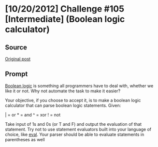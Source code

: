 # [10/20/2012] Challenge #105 [Intermediate] (Boolean logic calculator)

## Source

[Original post](https://old.reddit.com/r/dailyprogrammer/comments/11shtj/10202012_challenge_105_intermediate_boolean_logic/)

## Prompt

[Boolean logic](http://en.wikipedia.org/wiki/Boolean_algebra) is something all programmers have to deal with, whether we like it or not. Why not automate the task to make it easier?

Your objective, if you choose to accept it, is to make a boolean logic calculator that can parse boolean logic statements. Given:

| = or
\* = and
\^ = xor
! = not

Take input of 1s and 0s (or T and F) and output the evaluation of that statement. Try not to use statement evaluators built into your language of choice, like [eval](http://php.net/eval). Your parser should be able to evaluate statements in parentheses as well
